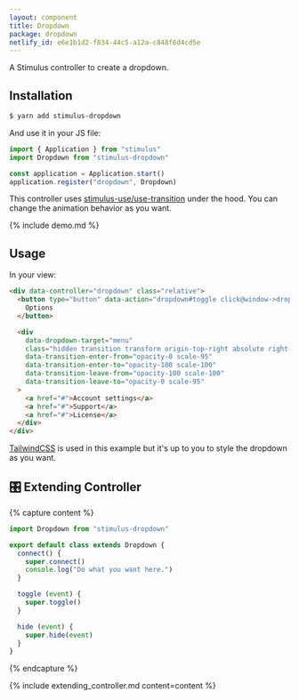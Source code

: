 ```yaml
---
layout: component
title: Dropdown
package: dropdown
netlify_id: e6e1b1d2-f834-44c5-a12a-c848f6d4cd5e
---
```


A Stimulus controller to create a dropdown.

## Installation

```bash
$ yarn add stimulus-dropdown
```

And use it in your JS file:
```js
import { Application } from "stimulus"
import Dropdown from "stimulus-dropdown"

const application = Application.start()
application.register("dropdown", Dropdown)
```

This controller uses [stimulus-use/use-transition](https://stimulus-use.github.io/stimulus-use/#/use-transition) under the hood. You can change the animation behavior as you want.

{% include demo.md %}

## Usage

In your view:
```html
<div data-controller="dropdown" class="relative">
  <button type="button" data-action="dropdown#toggle click@window->dropdown#hide">
    Options
  </button>

  <div
    data-dropdown-target="menu"
    class="hidden transition transform origin-top-right absolute right-0"
    data-transition-enter-from="opacity-0 scale-95"
    data-transition-enter-to="opacity-100 scale-100"
    data-transition-leave-from="opacity-100 scale-100"
    data-transition-leave-to="opacity-0 scale-95"
  >
    <a href="#">Account settings</a>
    <a href="#">Support</a>
    <a href="#">License</a>
  </div>
</div>
```

[TailwindCSS](https://tailwindcss.com/) is used in this example but it's up to you to style the dropdown as you want.

## 🎛 Extending Controller

{% capture content %}
```js
import Dropdown from "stimulus-dropdown"

export default class extends Dropdown {
  connect() {
    super.connect()
    console.log("Do what you want here.")
  }

  toggle (event) {
    super.toggle()
  }

  hide (event) {
    super.hide(event)
  }
}
```
{% endcapture %}

{% include extending_controller.md content=content %}
